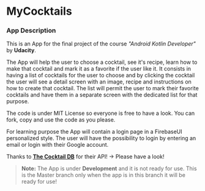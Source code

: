 # MyCocktails  
### App Description  
This is an App for the final project of the course *"Android Kotlin Developer"* by **Udacity**.

The App will help the user to choose a cocktail, see it's recipe, learn how to make that cocktail and mark it as a favorite if the user like it. 
It consists in having a list of cocktails for the user to choose and by clicking the cocktail the user will see a detail screen with an image, recipe and instructions on how to create that cocktail.
The list will permit the user to mark their favorite cocktails and have them in a separate screen with the dedicated list for that purpose.

The code is under MIT License so everyone is free to have a look. You can fork, copy and use the code as you please.

For learning purpose the App will contain a login page in a FirebaseUI personalized style. The user will have the possibility to login by entering an email or login with their Google account.

Thanks to [**The Cocktail DB**](https://www.thecocktaildb.com/api.php/) for their API! -> Please have a look!

> **Note:** The App is under **Development** and it is not ready for use. This is the Master branch only when the app is in this branch it will be ready for use!
